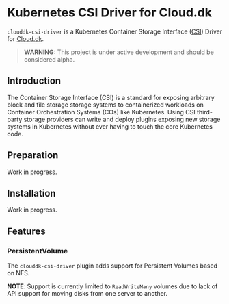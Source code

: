 # Kubernetes CSI Driver for Cloud.dk

`clouddk-csi-driver` is a Kubernetes Container Storage Interface ([CSI](https://kubernetes-csi.github.io/docs/)) Driver for [Cloud.dk](https://cloud.dk).

> **WARNING:** This project is under active development and should be considered alpha.

## Introduction

The Container Storage Interface (CSI) is a standard for exposing arbitrary block and file storage storage systems to containerized workloads on Container Orchestration Systems (COs) like Kubernetes. Using CSI third-party storage providers can write and deploy plugins exposing new storage systems in Kubernetes without ever having to touch the core Kubernetes code.

## Preparation

Work in progress.

## Installation

Work in progress.

## Features

### PersistentVolume

The `clouddk-csi-driver` plugin adds support for Persistent Volumes based on NFS.

**NOTE**: Support is currently limited to `ReadWriteMany` volumes due to lack of API support for moving disks from one server to another.
